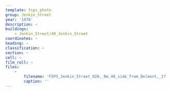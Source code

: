 ```yaml
---
template: fsps_photo
group: Jenkin_Street
year: '1978'
description: ~
buildings:
    - Jenkin_Street/40_Jenkin_Street
coordinates: ~
heading: ~
classification: ~
section: ~
cell: ~
film_roll: ~
files:
    -
        filename: 'FSPS_Jenkin_Street_028,_No_40_side_from_Belmont,_17-14-J,_1978.png'
        caption: ''
---
```

